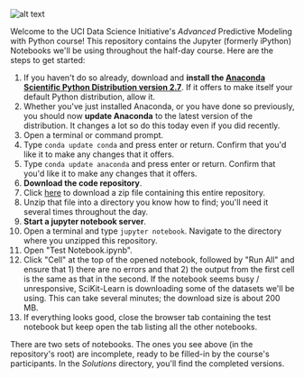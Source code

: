 ![alt text](http://datascience.uci.edu/wp-content/uploads/sites/2/2014/09/data_science_logo_with_image1.png 'UCI_data_science')

Welcome to the UCI Data Science Initiative's *Advanced* Predictive Modeling with Python course!  This repository contains the Jupyter (formerly iPython) Notebooks we'll be using throughout the half-day course.  Here are the steps to get started:

1.  If you haven't do so already, download and **install the [Anaconda Scientific Python Distribution version 2.7](https://store.continuum.io/cshop/anaconda/)**.  If it offers to make itself your default Python distribution, allow it.
1. Whether you've just installed Anaconda, or you have done so previously, you should now **update Anaconda** to the latest version of the distribution.  It changes a lot so do this today even if you did recently.
 1. Open a terminal or command prompt.
 1. Type ```conda update conda``` and press enter or return.  Confirm that you'd like it to make any changes that it offers.
 1. Type ```conda update anaconda``` and press enter or return.  Confirm that you'd like it to make any changes that it offers.
1. **Download the code repository**.  
 1. Click [here](https://github.com/UCIDataScienceInitiative/AdvPredictiveModeling_withPython/archive/master.zip) to download a zip file containing this entire repository.
 1. Unzip that file into a directory you know how to find; you'll need it several times throughout the day.  
1. **Start a jupyter notebook server**.
 1. Open a terminal and type ```jupyter notebook```.  Navigate to the directory where you unzipped this repository.
 1. Open "Test Notebook.ipynb".
 1. Click "Cell" at the top of the opened notebook, followed by "Run All" and ensure that 1) there are no errors and that 2) the output from the first cell is the same as that in the second.  If the notebook seems busy / unresponsive, SciKit-Learn is downloading some of the datasets we'll be using.  This can take several minutes; the download size is about 200 MB.
 1. If everything looks good, close the browser tab containing the test notebook but keep open the tab listing all the other notebooks.

There are two sets of notebooks.  The ones you see above (in the repository's root) are incomplete, ready to be filled-in by the course's participants.  In the *Solutions* directory, you'll find the completed versions.
